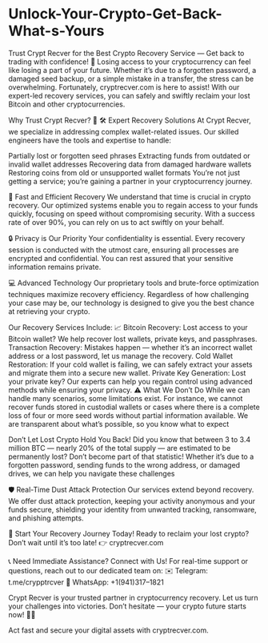 # Unlock-Your-Crypto-Get-Back-What-s-Yours
Trust Crypt Recver for the Best Crypto Recovery Service — Get back to trading with confidence! 💪
Losing access to your cryptocurrency can feel like losing a part of your future. Whether it’s due to a forgotten password, a damaged seed backup, or a simple mistake in a transfer, the stress can be overwhelming. Fortunately, cryptrecver.com is here to assist! With our expert-led recovery services, you can safely and swiftly reclaim your lost Bitcoin and other cryptocurrencies.


Why Trust Crypt Recver? 🤝
🛠️ Expert Recovery Solutions
At Crypt Recver, we specialize in addressing complex wallet-related issues. Our skilled engineers have the tools and expertise to handle:

Partially lost or forgotten seed phrases
Extracting funds from outdated or invalid wallet addresses
Recovering data from damaged hardware wallets
Restoring coins from old or unsupported wallet formats
You’re not just getting a service; you’re gaining a partner in your cryptocurrency journey.

🚀 Fast and Efficient Recovery
We understand that time is crucial in crypto recovery. Our optimized systems enable you to regain access to your funds quickly, focusing on speed without compromising security. With a success rate of over 90%, you can rely on us to act swiftly on your behalf.

🔒 Privacy is Our Priority
Your confidentiality is essential. Every recovery session is conducted with the utmost care, ensuring all processes are encrypted and confidential. You can rest assured that your sensitive information remains private.

💻 Advanced Technology
Our proprietary tools and brute-force optimization techniques maximize recovery efficiency. Regardless of how challenging your case may be, our technology is designed to give you the best chance at retrieving your crypto.

Our Recovery Services Include: 📈
Bitcoin Recovery: Lost access to your Bitcoin wallet? We help recover lost wallets, private keys, and passphrases.
Transaction Recovery: Mistakes happen — whether it’s an incorrect wallet address or a lost password, let us manage the recovery.
Cold Wallet Restoration: If your cold wallet is failing, we can safely extract your assets and migrate them into a secure new wallet.
Private Key Generation: Lost your private key? Our experts can help you regain control using advanced methods while ensuring your privacy.
⚠️ What We Don’t Do
While we can handle many scenarios, some limitations exist. For instance, we cannot recover funds stored in custodial wallets or cases where there is a complete loss of four or more seed words without partial information available. We are transparent about what’s possible, so you know what to expect


Don’t Let Lost Crypto Hold You Back!
Did you know that between 3 to 3.4 million BTC — nearly 20% of the total supply — are estimated to be permanently lost? Don’t become part of that statistic! Whether it’s due to a forgotten password, sending funds to the wrong address, or damaged drives, we can help you navigate these challenges

🛡️ Real-Time Dust Attack Protection
Our services extend beyond recovery. We offer dust attack protection, keeping your activity anonymous and your funds secure, shielding your identity from unwanted tracking, ransomware, and phishing attempts.

🎉 Start Your Recovery Journey Today!
Ready to reclaim your lost crypto? Don’t wait until it’s too late!
👉 cryptrecver.com

📞 Need Immediate Assistance? Connect with Us!
For real-time support or questions, reach out to our dedicated team on:
✉️ Telegram: t.me/crypptrcver
💬 WhatsApp: +1(941)317–1821

Crypt Recver is your trusted partner in cryptocurrency recovery. Let us turn your challenges into victories. Don’t hesitate — your crypto future starts now! 🚀✨

Act fast and secure your digital assets with cryptrecver.com.
